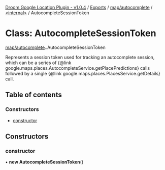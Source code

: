 [Droom Google Location Plugin - v1.0.4](../README.md) / [Exports](../modules.md) / [map/autocomplete](../modules/map_autocomplete.md) / [<internal\>](../modules/map_autocomplete._internal_.md) / AutocompleteSessionToken

# Class: AutocompleteSessionToken

[map/autocomplete](../modules/map_autocomplete.md).[<internal>](../modules/map_autocomplete._internal_.md).AutocompleteSessionToken

Represents a session token used for tracking an autocomplete session, which
can be a series of {@link
google.maps.places.AutocompleteService.getPlacePredictions} calls followed
by a single {@link google.maps.places.PlacesService.getDetails} call.

## Table of contents

### Constructors

- [constructor](map_autocomplete._internal_.AutocompleteSessionToken.md#constructor)

## Constructors

### constructor

• **new AutocompleteSessionToken**()
